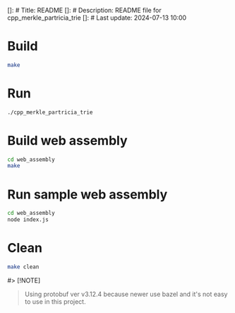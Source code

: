 []: # Title: README
[]: # Description: README file for cpp_merkle_partricia_trie
[]: # Last update: 2024-07-13 10:00 

# Build
```bash
make
```

# Run
```bash
./cpp_merkle_partricia_trie
```

# Build web assembly
```bash
cd web_assembly
make
```

# Run sample web assembly
```bash
cd web_assembly
node index.js
```

# Clean
```bash
make clean
```

#> [!NOTE]
> Using protobuf ver v3.12.4 because newer use bazel and it's not easy to use in this project. 
